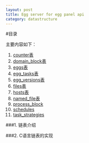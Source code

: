 ```yaml
---
layout: post
title: Egg server for egg panel api 
category: datastructure
---
```


#目录

主要内容如下：

1. <a href="#1">counter表</a>
2. <a href="#2">domain_block表</a>
3. <a href="#3">eggs表</a>
4. <a href="#4">egg_tasks表</a>
5. <a href="#5">egg_versions表</a>
6. <a href="#6">files表</a>
7. <a href="#7">hosts表</a>
8. <a href="#8">named_file表</a>
9. <a href="#9">process_block</a>
10. <a href="#10">schedules</a>
11. <a href="#11">task_strategies</a>

###1. <a id='1'>链表介绍</a>  

###2. <a id="2">C语言链表的实现</a>


